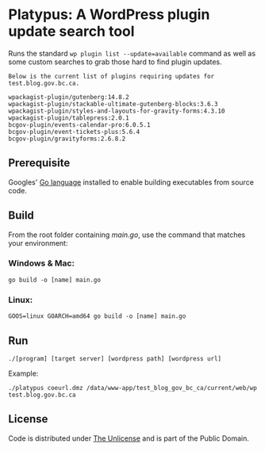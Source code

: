 # Platypus: A WordPress plugin update search tool

Runs the standard `wp plugin list --update=available` command as well as some custom searches to grab those hard to find plugin updates.

```console
Below is the current list of plugins requiring updates for test.blog.gov.bc.ca.

wpackagist-plugin/gutenberg:14.8.2
wpackagist-plugin/stackable-ultimate-gutenberg-blocks:3.6.3
wpackagist-plugin/styles-and-layouts-for-gravity-forms:4.3.10
wpackagist-plugin/tablepress:2.0.1
bcgov-plugin/events-calendar-pro:6.0.5.1
bcgov-plugin/event-tickets-plus:5.6.4
bcgov-plugin/gravityforms:2.6.8.2
```

## Prerequisite

Googles' [Go language](https://go.dev) installed to enable building executables from source code.

## Build

From the root folder containing *main.go*, use the command that matches your environment:

### Windows & Mac:

```console
go build -o [name] main.go
```

### Linux:

```console
GOOS=linux GOARCH=amd64 go build -o [name] main.go
```

## Run

```console
./[program] [target server] [wordpress path] [wordpress url]
```

Example:

```console
./platypus coeurl.dmz /data/www-app/test_blog_gov_bc_ca/current/web/wp test.blog.gov.bc.ca
```

## License
Code is distributed under [The Unlicense](https://github.com/nausicaan/free/blob/main/LICENSE.md) and is part of the Public Domain.
